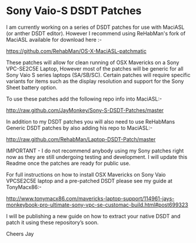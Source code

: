 Sony Vaio-S DSDT Patches
========================

I am currently working on a series of DSDT patches for use with MaciASL (or anther DSDT editor). However I recommend using ReHabMan's fork of MaciASL available for download here :-

https://github.com/RehabMan/OS-X-MaciASL-patchmatic

These patches will allow for clean running of OSX Mavericks on a Sony VPC-SE2C5E Laptop, However most of the patches will be generic for all Sony Vaio S series laptops (SA/SB/SC). Certain patches will require specific variants for items such as the display resolution and support for the Sony Sheet battery option. 

To use these patches add the following repo info into MaciASL:-

http://raw.github.com/JayMonkey/Sony-S-DSDT-Patches/master

In addition to my DSDT patches you will also need to use ReHabMans Generic DSDT patches by also adding his repo to MaciASL:-

http://raw.github.com/RehabMan/Laptop-DSDT-Patch/master

IMPORTANT - I do not recommend anybody using my Sony patches right now as they are still undergoing testing and development.
I will update this Readme once the patches are ready for public use.

For full instructions on how to install OSX Mavericks on Sony Vaio VPCSE2C5E laptop and a pre-patched DSDT please see my guide at TonyMacx86:-

http://www.tonymacx86.com/mavericks-laptop-support/114961-jays-monkeybook-pro-ultimate-sony-vpc-se-customac-build.html#post699323

I will be publishing a new guide on how to extract your native DSDT and patch it using these repository’s soon.

Cheers
Jay